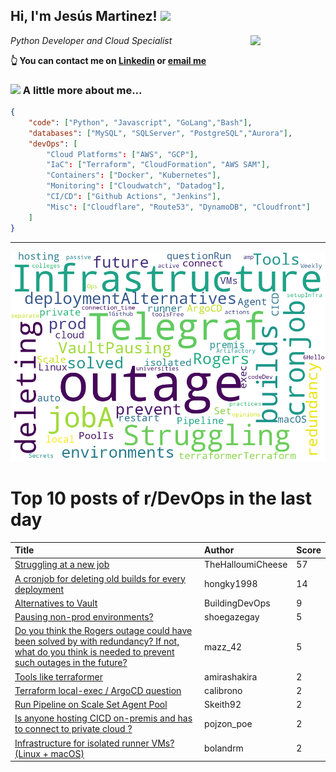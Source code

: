 <!--
**jmartinezl/jmartinezl** is a ✨ _special_ ✨ repository because its `README.md` (this file) appears on your GitHub profile.

Here are some ideas to get you started:

- 🔭 I’m currently working on ...
- 🌱 I’m currently learning ...
- 👯 I’m looking to collaborate on ...
- 🤔 I’m looking for help with ...
- 💬 Ask me about ...
- 📫 How to reach me: ...
- 😄 Pronouns: ...
- ⚡ Fun fact: ...
-->

<h2>Hi, I'm Jesús Martinez! <img src="https://media.giphy.com/media/WUlplcMpOCEmTGBtBW/giphy.gif" width="30"> </h2>
<img align='right' src="https://media.giphy.com/media/NytMLKyiaIh6VH9SPm/giphy.gif" width="120">
<p><em>Python Developer and Cloud Specialist
</em></p>

**👆 You can contact me on [Linkedin](https://www.linkedin.com/in/jes%C3%BAs-martinez-2b7b10104/) or [email me](mailto:jesus.mtz.lorenzo@gmail.com)**

### <img src="https://media.giphy.com/media/VgCDAzcKvsR6OM0uWg/giphy.gif" width="50"> A little more about me...  

```json
{
    "code": ["Python", "Javascript", "GoLang","Bash"],
    "databases": ["MySQL", "SQLServer", "PostgreSQL","Aurora"],
    "devOps": [
        "Cloud Platforms": ["AWS", "GCP"],
        "IaC": ["Terraform", "CloudFormation", "AWS SAM"],
        "Containers": ["Docker", "Kubernetes"],
        "Monitoring": ["Cloudwatch", "Datadog"],
        "CI/CD": ["Github Actions", "Jenkins"],
        "Misc": ["Cloudflare", "Route53", "DynamoDB", "Cloudfront"]
    ]
}
```
---

![Wordcloud](./cloud.png)

# Top 10 posts of r/DevOps in the last day

| Title | Author | Score |
|:---|:---|:---|
| [Struggling at a new job](https://www.reddit.com/r/devops/comments/vxoc1c/struggling_at_a_new_job/) | TheHalloumiCheese | 57 |
| [A cronjob for deleting old builds for every deployment](https://www.reddit.com/r/devops/comments/vxb5d8/a_cronjob_for_deleting_old_builds_for_every/) | hongky1998 | 14 |
| [Alternatives to Vault](https://www.reddit.com/r/devops/comments/vxmwrl/alternatives_to_vault/) | BuildingDevOps | 9 |
| [Pausing non-prod environments?](https://www.reddit.com/r/devops/comments/vxdpm5/pausing_nonprod_environments/) | shoegazegay | 5 |
| [Do you think the Rogers outage could have been solved by with redundancy? If not, what do you think is needed to prevent such outages in the future?](https://www.reddit.com/r/devops/comments/vxcpf0/do_you_think_the_rogers_outage_could_have_been/) | mazz_42 | 5 |
| [Tools like terraformer](https://www.reddit.com/r/devops/comments/vxh8u8/tools_like_terraformer/) | amirashakira | 2 |
| [Terraform local-exec / ArgoCD question](https://www.reddit.com/r/devops/comments/vxycjw/terraform_localexec_argocd_question/) | calibrono | 2 |
| [Run Pipeline on Scale Set Agent Pool](https://www.reddit.com/r/devops/comments/vxer2o/run_pipeline_on_scale_set_agent_pool/) | Skeith92 | 2 |
| [Is anyone hosting CICD on-premis and has to connect to private cloud ?](https://www.reddit.com/r/devops/comments/vxkdjb/is_anyone_hosting_cicd_onpremis_and_has_to/) | pojzon_poe | 2 |
| [Infrastructure for isolated runner VMs? (Linux + macOS)](https://www.reddit.com/r/devops/comments/vxfk62/infrastructure_for_isolated_runner_vms_linux_macos/) | bolandrm | 2 |
